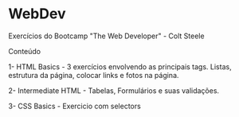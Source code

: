 # WebDev
Exercícios do Bootcamp "The Web Developer" - Colt Steele

Conteúdo

1- HTML Basics - 3 exercícios envolvendo as principais tags. Listas, estrutura da página, colocar links e fotos na página.

2- Intermediate HTML - Tabelas, Formulários e suas validações.

3- CSS Basics - Exercicio com selectors
